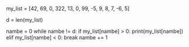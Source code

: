 my_list = [42, 69, 0, 322, 13, 0, 99, -5, 9, 8, 7, -6, 5]

d = len(my_list)

nambe = 0
while nambe != d:
    if my_list[nambe] > 0:
        print(my_list[nambe])
    elif my_list[nambe] < 0:
        break
    nambe += 1

